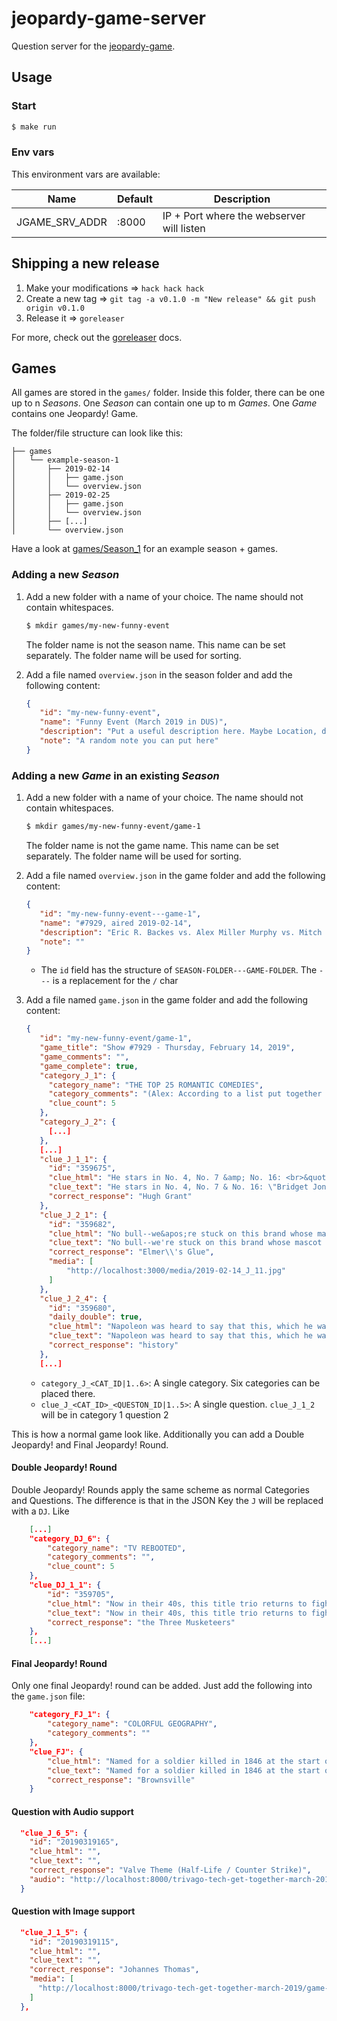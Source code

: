 # jeopardy-game-server

Question server for the [jeopardy-game](https://github.com/andygrunwald/jeopardy-game).

## Usage

### Start

```sh
$ make run
```

### Env vars

This environment vars are available:

| Name             | Default       | Description                               |
| ---------------- | ------------- | ----------------------------------------- |
| JGAME_SRV_ADDR   | :8000         | IP + Port where the webserver will listen |

## Shipping a new release

1. Make your modifications => `hack hack hack`
2. Create a new tag => `git tag -a v0.1.0 -m "New release" && git push origin v0.1.0`
3. Release it => `goreleaser`

For more, check out the [goreleaser](https://goreleaser.com/) docs.

## Games

All games are stored in the `games/` folder.
Inside this folder, there can be one up to n _Seasons_.
One _Season_ can contain one up to m _Games_.
One _Game_ contains one Jeopardy! Game.

The folder/file structure can look like this:

```
├── games
│   └── example-season-1
│       ├── 2019-02-14
│       │   ├── game.json
│       │   └── overview.json
│       ├── 2019-02-25
│       │   ├── game.json
│       │   └── overview.json
│       ├── [...]
│       └── overview.json
```

Have a look at [games/Season_1](./games/Season_1) for an example season + games.

### Adding a new _Season_

1. Add a new folder with a name of your choice. The name should not contain whitespaces.
   
   ```sh
   $ mkdir games/my-new-funny-event
   ```

   The folder name is not the season name. This name can be set separately.
   The folder name will be used for sorting.

2. Add a file named `overview.json` in the season folder and add the following content:

   ```json
   {
      "id": "my-new-funny-event",
      "name": "Funny Event (March 2019 in DUS)",
      "description": "Put a useful description here. Maybe Location, date or topic of the game.",
      "note": "A random note you can put here"
   }
   ```

### Adding a new _Game_ in an existing _Season_

1. Add a new folder with a name of your choice. The name should not contain whitespaces.
   
   ```sh
   $ mkdir games/my-new-funny-event/game-1
   ```

   The folder name is not the game name. This name can be set separately.
   The folder name will be used for sorting.

2. Add a file named `overview.json` in the game folder and add the following content:

   ```json
   {
      "id": "my-new-funny-event---game-1",
      "name": "#7929, aired 2019-02-14",
      "description": "Eric R. Backes vs. Alex Miller Murphy vs. Mitch Rodricks",
      "note": ""
   }
   ```

   - The `id` field has the structure of `SEASON-FOLDER---GAME-FOLDER`. The `---` is a replacement for the `/` char
  
3. Add a file named `game.json` in the game folder and add the following content:

   ```json
   {
      "id": "my-new-funny-event/game-1",
      "game_title": "Show #7929 - Thursday, February 14, 2019",
      "game_comments": "",
      "game_complete": true,
      "category_J_1": {
        "category_name": "THE TOP 25 ROMANTIC COMEDIES",
        "category_comments": "(Alex: According to a list put together by Vanity Fair.)",
        "clue_count": 5
      },
      "category_J_2": {
        [...]
      },
      [...]
      "clue_J_1_1": {
        "id": "359675",
        "clue_html": "He stars in No. 4, No. 7 &amp; No. 16: <br>&quot;Bridget Jones&apos;s Diary&quot;, &quot;Notting Hill&quot; &amp; &quot;Four Weddings and a Funeral&quot;",
        "clue_text": "He stars in No. 4, No. 7 & No. 16: \"Bridget Jones's Diary\", \"Notting Hill\" & \"Four Weddings and a Funeral\"",
        "correct_response": "Hugh Grant"
      },
      "clue_J_2_1": {
        "id": "359682",
        "clue_html": "No bull--we&apos;re stuck on this brand whose mascot is seen <a href=\"http://www.j-archive.com/media/2019-02-14_J_11.jpg\" target=\"_blank\">here</a>",
        "clue_text": "No bull--we're stuck on this brand whose mascot is seen here",
        "correct_response": "Elmer\\'s Glue",
        "media": [
            "http://localhost:3000/media/2019-02-14_J_11.jpg"
        ]
      },
      "clue_J_2_4": {
        "id": "359680",
        "daily_double": true,
        "clue_html": "Napoleon was heard to say that this, which he was part of, is merely &quot;a fable agreed upon&quot;",
        "clue_text": "Napoleon was heard to say that this, which he was part of, is merely \"a fable agreed upon\"",
        "correct_response": "history"
      },
      [...]
   ```

   - `category_J_<CAT_ID|1..6>`: A single category. Six categories can be placed there.
   - `clue_J_<CAT_ID>_<QUESTON_ID|1..5>`: A single question. `clue_J_1_2` will be in category 1 question 2

This is how a normal game look like.
Additionally you can add a Double Jeopardy! and Final Jeopardy! Round.

#### Double Jeopardy! Round

Double Jeopardy! Rounds apply the same scheme as normal Categories and Questions.
The difference is that in the JSON Key the `J` will be replaced with a `DJ`.
Like

```json
    [...]
    "category_DJ_6": {
        "category_name": "TV REBOOTED",
        "category_comments": "",
        "clue_count": 5
    },
    "clue_DJ_1_1": {
        "id": "359705",
        "clue_html": "Now in their 40s, this title trio returns to fight for justice in Dumas&apos; &quot;Twenty Years After&quot;",
        "clue_text": "Now in their 40s, this title trio returns to fight for justice in Dumas' \"Twenty Years After\"",
        "correct_response": "the Three Musketeers"
    },
    [...]
```

#### Final Jeopardy! Round

Only one final Jeopardy! round can be added.
Just add the following into the `game.json` file:

```json
    "category_FJ_1": {
        "category_name": "COLORFUL GEOGRAPHY",
        "category_comments": ""
    },
    "clue_FJ": {
        "clue_html": "Named for a soldier killed in 1846 at the start of a war, it was in the news again as a port of entry to the U.S. in 2018",
        "clue_text": "Named for a soldier killed in 1846 at the start of a war, it was in the news again as a port of entry to the U.S. in 2018",
        "correct_response": "Brownsville"
    }
```

#### Question with Audio support

```json
  "clue_J_6_5": {
    "id": "20190319165",
    "clue_html": "",
    "clue_text": "",
    "correct_response": "Valve Theme (Half-Life / Counter Strike)",
    "audio": "http://localhost:8000/trivago-tech-get-together-march-2019/game-1/files/Valve-Theme-Hazardous-Environments.mp3"
  }
```

#### Question with Image support

```json
  "clue_J_1_5": {
    "id": "20190319115",
    "clue_html": "",
    "clue_text": "",
    "correct_response": "Johannes Thomas",
    "media": [
      "http://localhost:8000/trivago-tech-get-together-march-2019/game-1/files/Johannes-Thomas-Older.jpg"
    ]
  },
```